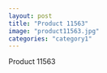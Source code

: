 ```yaml
---
layout: post
title: "Product 11563"
image: "product11563.jpg"
categories: "category1"
---
```

Product 11563
